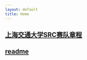 ```yaml
---
layout: default 
title: Home
---
```

## [上海交通大学SRC赛队章程](../上海交通大学SRC赛队章程.md)
## [readme](../readme.md)
